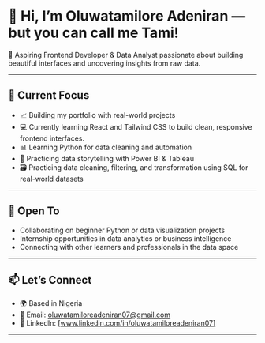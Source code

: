 # 👋 Hi, I’m Oluwatamilore Adeniran — but you can call me Tami!

🎯 Aspiring Frontend Developer & Data Analyst passionate about building beautiful interfaces and uncovering insights from raw data.

---

## 🚀 Current Focus

- 📈 Building my portfolio with real-world projects
- 💻 Currently learning React and Tailwind CSS to build clean, responsive frontend interfaces.
- 📊 Learning Python for data cleaning and automation  
- 🧠 Practicing data storytelling with Power BI & Tableau
- 🗃️ Practicing data cleaning, filtering, and transformation using SQL for real-world datasets

---

## 🤝 Open To

- Collaborating on beginner Python or data visualization projects  
- Internship opportunities in data analytics or business intelligence  
- Connecting with other learners and professionals in the data space

---

## 📫 Let’s Connect

- 🌍 Based in Nigeria  
- 📧 Email: oluwatamiloreadeniran07@gmail.com  
- 💼 LinkedIn: [www.linkedin.com/in/oluwatamiloreadeniran07] 

---

